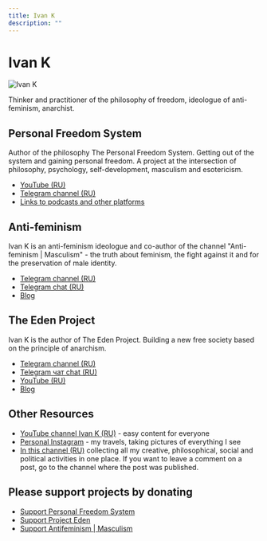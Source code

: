 ```yaml
---
title: Ivan K
description: ""
---
```

# Ivan K

![Ivan K](/media/ivan-k.avif)

Thinker and practitioner of the philosophy of freedom, ideologue of anti-feminism, anarchist.

## Personal Freedom System

Author of the philosophy The Personal Freedom System. Getting out of the system and gaining personal freedom. A project at the intersection of philosophy, psychology, self-development, masculism and esotericism.

- [YouTube (RU)](https://www.youtube.com/@slsfreedom)
- [Telegram channel (RU)](https://t.me/slsfreedom)
- [Links to podcasts and other platforms](/en/page/links)

## Anti-feminism

Ivan K is an anti-feminism ideologue and co-author of the channel "Anti-feminism | Masculism" - the truth about feminism, the fight against it and for the preservation of male identity.

- [Telegram channel (RU)](https://t.me/antifem_battle)
- [Telegram chat (RU)](https://t.me/antifem_battle_chat)
- [Blog](https://blog.antifem-move.org/en/recent/1)

## The Eden Project

Ivan K is the author of The Eden Project. Building a new free society based on the principle of anarchism.

- [Telegram channel (RU)](https://t.me/prjedem)
- [Telegram чат chat (RU)](https://t.me/prjedem_chat)
- [YouTube (RU)](https://www.youtube.com/@prjedem)
- [Blog](https://blog.prjedem.org/en/recent/1)

## Other Resources

- [YouTube channel Ivan K (RU)](https://www.youtube.com/@ivan-k8) - easy content for everyone
- [Personal Instagram](https://www.instagram.com/ivan_k_freedom) - my travels, taking pictures of everything I see
- [In this channel (RU)](https://t.me/ivan_k_8) collecting all my creative, philosophical, social and political activities in one place. If you want to leave a comment on a post, go to the channel where the post was published.

## Please support projects by donating

- [Support Personal Freedom System](/en/page/donate)
- [Support Project Eden](https://prjedem.org/en/page/donate)
- [Support Antifeminism | Masculism](https://blog.antifem-move.org/en/page/donate)
